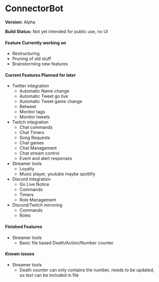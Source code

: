 # ConnectorBot
**Version:** Alpha

**Build Status:** Not yet intended for public use, no UI

#### Feature Currently working on
* Restructuring
* Pruning of old stuff
* Brainstorming new features

#### Current Features Planned for later
* Twitter integration
    * Automatic Name change
    * Automatic Tweet go live
    * Automatic Tweet game change
    * Retweet
    * Monitor tags
    * Monitor tweets
* Twitch integration
    * Chat commands
    * Chat Timers
    * Song Requests
    * Chat games
    * Chat Management
    * Chat stream control
    * Event and alert responses
* Streamer tools
    * Loyalty
    * Music player, youtube maybe spottify
* Discord integration
    * Go Live Notice
    * Commands
    * Timers
    * Role Management
* Discord/Twitch mirroring
    * Commands
    * Roles
    
#### Finished Features
* Streamer tools
    * Basic file based Death/Action/Number counter
#### Known issues
* Streamer tools
    * Death counter can only contains the number, needs to be updated, so text can be included in file